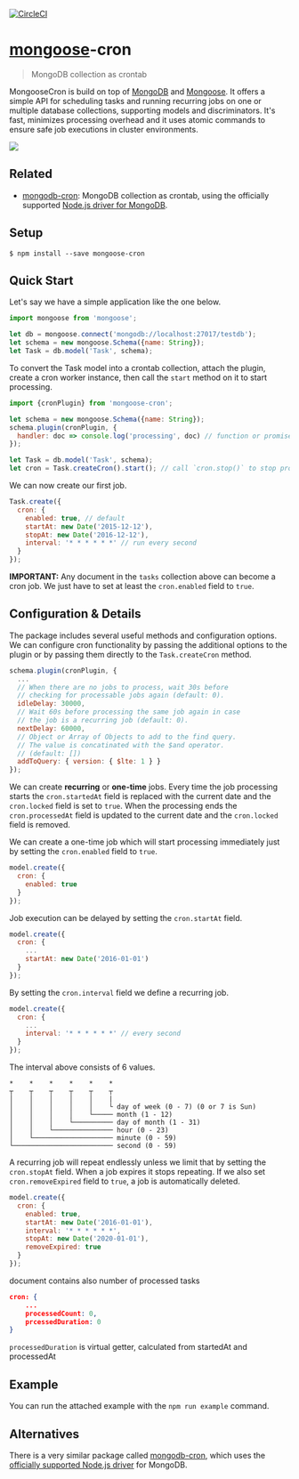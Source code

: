 [![CircleCI](https://circleci.com/gh/OpenTMI/mongoose-cron/tree/master.svg?style=svg)](https://circleci.com/gh/OpenTMI/mongoose-cron/tree/master)

# [mongoose](http://mongoosejs.com)-cron

> MongoDB collection as crontab

MongooseCron is build on top of [MongoDB](https://www.mongodb.org) and [Mongoose](http://mongoosejs.com). It offers a simple API for scheduling tasks and running recurring jobs on one or multiple database collections, supporting models and discriminators. It's fast, minimizes processing overhead and it uses atomic commands to ensure safe job executions in cluster environments.

<img src="giphy.gif" />

## Related

* [mongodb-cron](https://github.com/xpepermint/mongodb-cron): MongoDB collection as crontab, using the officially supported [Node.js driver for MongoDB](https://docs.mongodb.com/ecosystem/drivers/node-js/).

## Setup

```
$ npm install --save mongoose-cron
```

## Quick Start

Let's say we have a simple application like the one below.

```js
import mongoose from 'mongoose';

let db = mongoose.connect('mongodb://localhost:27017/testdb');
let schema = new mongoose.Schema({name: String});
let Task = db.model('Task', schema);
```

To convert the Task model into a crontab collection, attach the plugin, create a cron worker instance, then call the `start` method on it to start processing.

```js
import {cronPlugin} from 'mongoose-cron';

let schema = new mongoose.Schema({name: String});
schema.plugin(cronPlugin, {
  handler: doc => console.log('processing', doc) // function or promise
});

let Task = db.model('Task', schema);
let cron = Task.createCron().start(); // call `cron.stop()` to stop processing
```

We can now create our first job.

```js
Task.create({
  cron: {
    enabled: true, // default
    startAt: new Date('2015-12-12'),
    stopAt: new Date('2016-12-12'),
    interval: '* * * * * *' // run every second
  }
});
```

**IMPORTANT:** Any document in the `tasks` collection above can become a cron job. We just have to set at least the `cron.enabled` field to `true`.

## Configuration & Details

The package includes several useful methods and configuration options. We can configure cron functionality by passing the additional options to the plugin or by passing them directly to the `Task.createCron` method.

```js
schema.plugin(cronPlugin, {
  ...
  // When there are no jobs to process, wait 30s before
  // checking for processable jobs again (default: 0).
  idleDelay: 30000,
  // Wait 60s before processing the same job again in case
  // the job is a recurring job (default: 0).
  nextDelay: 60000,
  // Object or Array of Objects to add to the find query.
  // The value is concatinated with the $and operator.
  // (default: [])
  addToQuery: { version: { $lte: 1 } }
});
```

We can create **recurring** or **one-time** jobs. Every time the job processing starts the `cron.startedAt` field is replaced with the current date and the `cron.locked` field is set to `true`. When the processing ends the `cron.processedAt` field is updated to the current date and the `cron.locked` field is removed.

We can create a one-time job which will start processing immediately just by setting the `cron.enabled` field to `true`.

```js
model.create({
  cron: {
    enabled: true
  }
});
```

Job execution can be delayed by setting the `cron.startAt` field.

```js
model.create({
  cron: {
    ...
    startAt: new Date('2016-01-01')
  }
});
```

By setting the `cron.interval` field we define a recurring job.

```js
model.create({
  cron: {
    ...
    interval: '* * * * * *' // every second
  }
});
```

The interval above consists of 6 values.

```
*    *    *    *    *    *
┬    ┬    ┬    ┬    ┬    ┬
│    │    │    │    │    |
│    │    │    │    │    └ day of week (0 - 7) (0 or 7 is Sun)
│    │    │    │    └───── month (1 - 12)
│    │    │    └────────── day of month (1 - 31)
│    │    └─────────────── hour (0 - 23)
│    └──────────────────── minute (0 - 59)
└───────────────────────── second (0 - 59)
```

A recurring job will repeat endlessly unless we limit that by setting the `cron.stopAt` field. When a job expires it stops repeating. If we also set `cron.removeExpired` field to `true`, a job is automatically deleted.

```js
model.create({
  cron: {
    enabled: true,
    startAt: new Date('2016-01-01'),
    interval: '* * * * * *',
    stopAt: new Date('2020-01-01'),
    removeExpired: true
  }
});
```

document contains also number of processed tasks
```json
cron: {
    ...
    processedCount: 0,
    prcessedDuration: 0
}
```

`processedDuration` is virtual getter, calculated from startedAt and processedAt

## Example

You can run the attached example with the `npm run example` command.

## Alternatives

There is a very similar package called [mongodb-cron](https://github.com/xpepermint/mongodb-cron), which uses the [officially supported Node.js driver](https://docs.mongodb.com/ecosystem/drivers/node-js/) for MongoDB.
